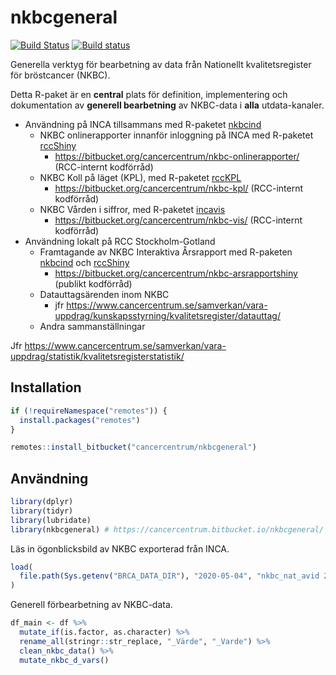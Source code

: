 
<!-- README.md är genererad från README.Rmd. Vänligen redigera den filen. -->

# nkbcgeneral

[![Build
Status](https://travis-ci.org/oc1lojo/nkbcgeneral.svg?branch=master)](https://travis-ci.org/oc1lojo/nkbcgeneral)
[![Build
status](https://ci.appveyor.com/api/projects/status/6sejow2uewcd5t03/branch/master?svg=true)](https://ci.appveyor.com/project/oc1lojo/nkbcgeneral/branch/master)

Generella verktyg för bearbetning av data från Nationellt
kvalitetsregister för bröstcancer (NKBC).

Detta R-paket är en **central** plats för definition, implementering och
dokumentation av **generell bearbetning** av NKBC-data i **alla**
utdata-kanaler.

  - Användning på INCA tillsammans med R-paketet
    [nkbcind](https://cancercentrum.bitbucket.io/nkbcind)
      - NKBC onlinerapporter innanför inloggning på INCA med R-paketet
        [rccShiny](https://cancercentrum.bitbucket.io/rccshiny)
          - <https://bitbucket.org/cancercentrum/nkbc-onlinerapporter/>
            (RCC-internt kodförråd)
      - NKBC Koll på läget (KPL), med R-paketet
        [rccKPL](https://bitbucket.org/cancercentrum/rcckpl)
          - <https://bitbucket.org/cancercentrum/nkbc-kpl/> (RCC-internt
            kodförråd)
      - NKBC Vården i siffror, med R-paketet
        [incavis](https://bitbucket.org/cancercentrum/incavis)
          - <https://bitbucket.org/cancercentrum/nkbc-vis/> (RCC-internt
            kodförråd)
  - Användning lokalt på RCC Stockholm-Gotland
      - Framtagande av NKBC Interaktiva Årsrapport med R-paketen
        [nkbcind](https://bitbucket.org/cancercentrum/nkbcind) och
        [rccShiny](https://bitbucket.org/cancercentrum/rccshiny)
          - <https://bitbucket.org/cancercentrum/nkbc-arsrapportshiny>
            (publikt kodförråd)
      - Datauttagsärenden inom NKBC
          - jfr
            <https://www.cancercentrum.se/samverkan/vara-uppdrag/kunskapsstyrning/kvalitetsregister/datauttag/>
      - Andra sammanställningar

Jfr
<https://www.cancercentrum.se/samverkan/vara-uppdrag/statistik/kvalitetsregisterstatistik/>

## Installation

``` r
if (!requireNamespace("remotes")) {
  install.packages("remotes")
}

remotes::install_bitbucket("cancercentrum/nkbcgeneral")
```

## Användning

``` r
library(dplyr)
library(tidyr)
library(lubridate)
library(nkbcgeneral) # https://cancercentrum.bitbucket.io/nkbcgeneral/
```

Läs in ögonblicksbild av NKBC exporterad från INCA.

``` r
load(
  file.path(Sys.getenv("BRCA_DATA_DIR"), "2020-05-04", "nkbc_nat_avid 2020-05-04 10-04-17.RData")
)
```

Generell förbearbetning av NKBC-data.

``` r
df_main <- df %>%
  mutate_if(is.factor, as.character) %>%
  rename_all(stringr::str_replace, "_Värde", "_Varde") %>%
  clean_nkbc_data() %>%
  mutate_nkbc_d_vars()
```
